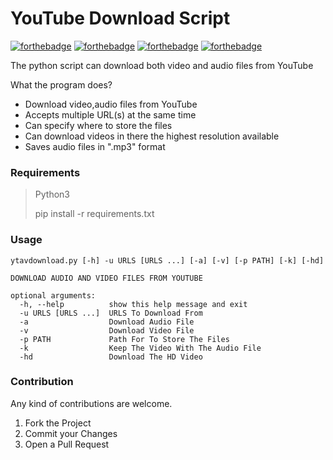 # YouTube Download Script
[![forthebadge](https://forthebadge.com/images/badges/built-with-grammas-recipe.svg)](https://forthebadge.com)
[![forthebadge](https://forthebadge.com/images/badges/built-with-love.svg)](https://forthebadge.com)
[![forthebadge](https://forthebadge.com/images/badges/made-with-python.svg)](https://forthebadge.com)
[![forthebadge](https://forthebadge.com/images/badges/powered-by-water.svg)](https://forthebadge.com)

The python script can download both video and audio files from YouTube

What the program does?
- Download video,audio files from YouTube
- Accepts multiple URL(s) at the same time
- Can specify where to store the files
- Can download videos in there the highest resolution available
- Saves audio files in ".mp3" format

### Requirements
> Python3
> 
> pip install -r requirements.txt

### Usage
```
ytavdownload.py [-h] -u URLS [URLS ...] [-a] [-v] [-p PATH] [-k] [-hd]

DOWNLOAD AUDIO AND VIDEO FILES FROM YOUTUBE

optional arguments:
  -h, --help          show this help message and exit
  -u URLS [URLS ...]  URLS To Download From
  -a                  Download Audio File
  -v                  Download Video File
  -p PATH             Path For To Store The Files
  -k                  Keep The Video With The Audio File
  -hd                 Download The HD Video

```

### Contribution

Any kind of contributions are welcome.

1. Fork the Project
2. Commit your Changes
3. Open a Pull Request


